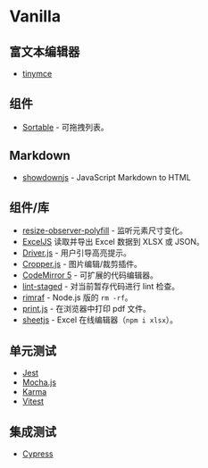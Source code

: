 # Vanilla

## 富文本编辑器

- [tinymce](https://github.com/tinymce/tinymce)

## 组件

- [Sortable](https://github.com/SortableJS/Sortable) - 可拖拽列表。

## Markdown

- [showdownjs](https://github.com/showdownjs/showdown) - JavaScript Markdown to HTML

## 组件/库

- [resize-observer-polyfill](https://github.com/que-etc/resize-observer-polyfill) - 监听元素尺寸变化。
- [ExcelJS](https://github.com/exceljs/exceljs/tree/master) 读取并导出 Excel 数据到 XLSX 或 JSON。
- [Driver.js](https://github.com/kamranahmedse/driver.js) - 用户引导高亮提示。
- [Cropper.js](https://github.com/fengyuanchen/cropperjs) - 图片编辑/裁剪插件。
- [CodeMirror 5](https://github.com/codemirror/codemirror5) - 可扩展的代码编辑器。
- [lint-staged](https://github.com/lint-staged/lint-staged) - 对当前暂存代码进行 lint 检查。
- [rimraf](https://github.com/isaacs/rimraf) - Node.js 版的 `rm -rf`。
- [print.js](https://github.com/crabbly/print.js) - 在浏览器中打印 pdf 文件。
- [sheetjs](https://github.com/SheetJS/sheetjs) - Excel 在线编辑器（`npm i xlsx`）。

## 单元测试

- [Jest](https://github.com/jestjs/jest)
- [Mocha.js](https://github.com/mochajs/mocha)
- [Karma](https://github.com/karma-runner/karma)
- [Vitest](https://vitest.dev/)

## 集成测试

- [Cypress](https://www.cypress.io/)